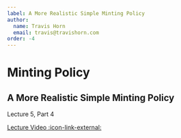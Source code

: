 ```yaml
---
label: A More Realistic Simple Minting Policy
author:
  name: Travis Horn
  email: travis@travishorn.com
order: -4
---
```


# Minting Policy

## A More Realistic Simple Minting Policy

Lecture 5, Part 4

[Lecture Video
:icon-link-external:](https://www.youtube.com/watch?v=4SROikF8JwE&list=PLNEK_Ejlx3x0G8V8CDBnRDZ86POVsrfzw&index=4)
